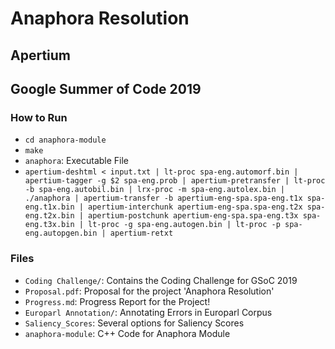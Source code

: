 # Anaphora Resolution
## Apertium
## Google Summer of Code 2019

### How to Run
- `cd anaphora-module`
- `make`
- `anaphora`: Executable File
- `apertium-deshtml < input.txt | lt-proc spa-eng.automorf.bin | apertium-tagger -g $2 spa-eng.prob | apertium-pretransfer | lt-proc -b spa-eng.autobil.bin | lrx-proc -m spa-eng.autolex.bin | ./anaphora | apertium-transfer -b apertium-eng-spa.spa-eng.t1x spa-eng.t1x.bin | apertium-interchunk apertium-eng-spa.spa-eng.t2x spa-eng.t2x.bin | apertium-postchunk apertium-eng-spa.spa-eng.t3x spa-eng.t3x.bin | lt-proc -g spa-eng.autogen.bin | lt-proc -p spa-eng.autopgen.bin | apertium-retxt`

### Files
- `Coding Challenge/`: Contains the Coding Challenge for GSoC 2019
- `Proposal.pdf`: Proposal for the project 'Anaphora Resolution'
- `Progress.md`: Progress Report for the Project!
- `Europarl	Annotation/`: Annotating Errors in Europarl Corpus
-	`Saliency_Scores`: Several options for Saliency Scores
-	`anaphora-module`:	C++ Code for Anaphora Module
